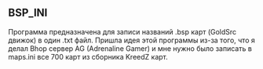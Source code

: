 ## BSP_INI

Программа предназначена для записи названий .bsp карт (GoldSrc движок) в один .txt файл. Пришла идея этой программы из-за того, что я делал Bhop сервер AG (Adrenaline Gamer) и мне нужно было записать в maps.ini все 700 карт из сборника KreedZ карт.